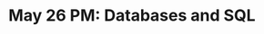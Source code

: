 ---
title: 'May 26 PM: Databases and SQL'
description:
  "DB + SQL"
prev: /chapter9
next: /chapter11
type: chapter
id: 10
---
